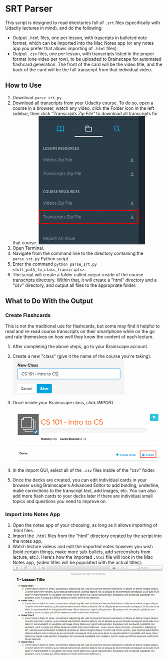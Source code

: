 # SRT Parser
This script is designed to read directories full of `.srt` files (specifically with Udacity lectures in mind), and do the following:
* Output `.html` files, one per lesson, with trascripts in bulleted note format, which can be imported into the Mac Notes app (or any notes app you prefer that allows importing of `.html` files).
* Output `.csv` files, one per lesson, with transcripts listed in the proper format (one video per row), to be uploaded to Brainscape for automated flashcard generation. The front of the card will be the video title, and the back of the card will be the full transcript from that individual video.

## How to Use
1. Download `parse_srt.py`.
2. Download all transcripts from your Udacity course. To do so, open a course in a browser, watch any video, click the Folder icon in the left sidebar, then click *"Transcripts Zip File"* to download all transcripts for that course.
![alt text](images/download_transcripts.png "How to download transcript files from Udacity")
3. Open Terminal.
4. Navigate from the command line to the directory containing the `parse_srt.py` Python script.
5. Enter the command `python parse_srt.py <full_path_to_class_transcripts>`.
6. The script will create a folder called `output` inside of the course transcripts directory. Within that, it will create a "html" directory and a "csv" directory, and output all files to the appropriate folder.

## What to Do With the Output
### Create Flashcards
This is not the traditional use for flashcards, but some may find it helpful to read and re-read course transcripts on their smartphone while on the go and rate themeslves on how well they know the content of each lecture.
1. After completing the above steps, go to your Brainscape account.
2. Create a new "class" (give it the name of the course you're taking).
![alt text](images/create_class.png "How to create a Class in Brainscape")

3. Once inside your Brainscape class, click *IMPORT*.
![alt text](images/import_deck.png "How to import a Deck in brainscape")
4. In the import GUI, select all of the `.csv` files inside of the "csv" folder.
5. Once the decks are created, you can edit individual cards in your browser using Brainscape's Advanced Editor to add bolding, underline, make corrections to the transcript text, add images, etc. You can also add more flash cards to your decks later if there are individual small topics and questions you need to improve on.
### Import into Notes App
1. Open the notes app of your choosing, as long as it allows importing of .html files.
2. Import the `.html` files from the "html" directory created by the script into the notes app.
3. Watch lecture videos and edit the imported notes however you wish (bold certain things, make more sub-bullets, add screenshots from lecture, etc.).
Here's how the imported `.html` file will look in the Mac Notes app, (video titles will be populated with the actual titles):
![alt text](images/macnotes_example.png "Mac Notes Import Example")
